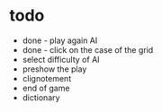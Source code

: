 # todo
- done - play again AI
- done - click on the case of the grid
- select difficulty of AI
- preshow the play
- clignotement
- end of game
- dictionary